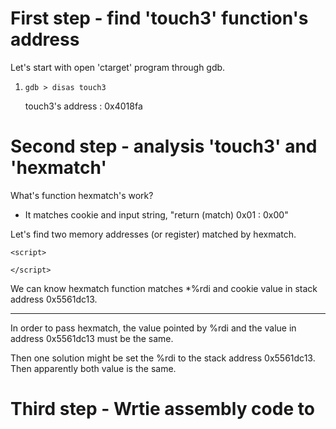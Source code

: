 # First step - find 'touch3' function's address

Let's start with open 'ctarget' program through gdb.

1. `gdb > disas touch3`

	touch3's address : 0x4018fa

# Second step - analysis 'touch3' and 'hexmatch'

What's function hexmatch's work?

- It matches cookie and input string, "return (match) 0x01 : 0x00"

Let's find two memory addresses (or register)  matched by hexmatch.

```assembly
<script>
	
</script>

```

We can know hexmatch function matches *%rdi and cookie value in stack address 0x5561dc13.

---
In order to pass hexmatch, the value pointed by %rdi and the value in address 0x5561dc13 must be the same.

Then one solution might be set the %rdi to the stack address 0x5561dc13. Then apparently both value is the same.


# Third step - Wrtie assembly code to 
